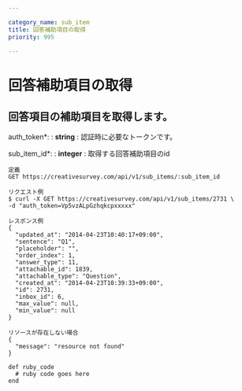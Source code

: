 ```yaml
---

category_name: sub_item
title: 回答補助項目の取得
priority: 995

---
```


# 回答補助項目の取得

## 回答項目の補助項目を取得します。

auth_token*:
: __string__
: 認証時に必要なトークンです。

sub_item_id*:
: __integer__
: 取得する回答補助項目のid

~~~
定義
GET https://creativesurvey.com/api/v1/sub_items/:sub_item_id

リクエスト例
$ curl -X GET https://creativesurvey.com/api/v1/sub_items/2731 \
-d "auth_token=Vp5vzALpGzhqkcpxxxxx"

レスポンス例
{
  "updated_at": "2014-04-23T10:40:17+09:00",
  "sentence": "Q1",
  "placeholder": "",
  "order_index": 1,
  "answer_type": 11,
  "attachable_id": 1839,
  "attachable_type": "Question",
  "created_at": "2014-04-23T10:39:33+09:00",
  "id": 2731,
  "inbox_id": 6,
  "max_value": null,
  "min_value": null
}

リソースが存在しない場合
{
  "message": "resource not found"
}
~~~

~~~
def ruby_code
  # ruby code goes here
end
~~~

